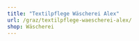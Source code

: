 ```yaml
---
title: "Textilpflege Wäscherei Alex"
url: /graz/textilpflege-waescherei-alex/
shop: Wäscherei
---
```

